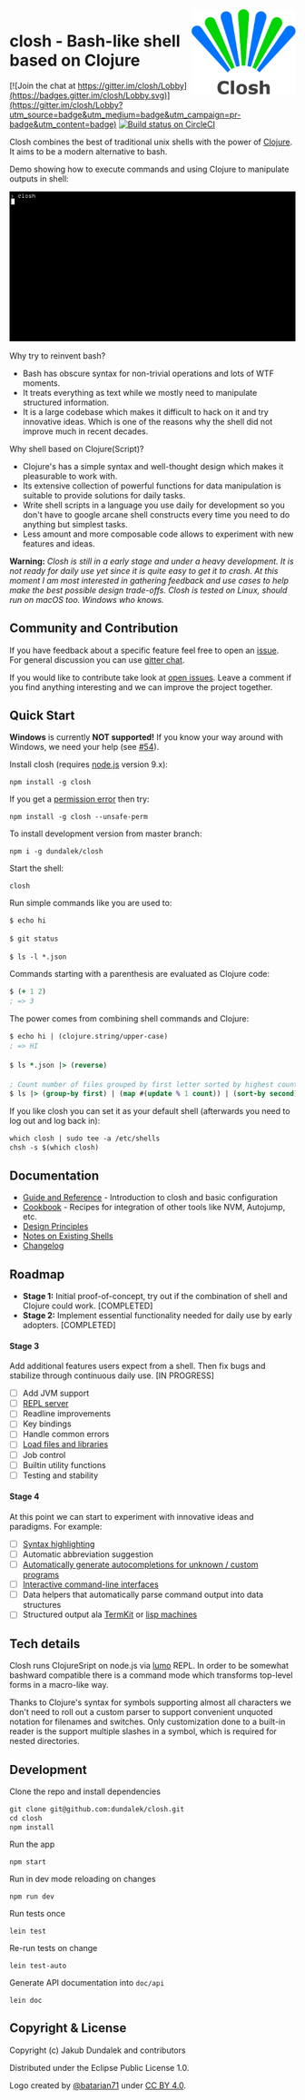 
<img src="doc/img/logo/verticalversion.png" align="right" alt="closh" height="150px" style="border: none; float: right;">

# closh - Bash-like shell based on Clojure

[![Join the chat at https://gitter.im/closh/Lobby](https://badges.gitter.im/closh/Lobby.svg)](https://gitter.im/closh/Lobby?utm_source=badge&utm_medium=badge&utm_campaign=pr-badge&utm_content=badge) [![Build status on CircleCI](https://circleci.com/gh/dundalek/closh.svg?style=shield)](https://circleci.com/gh/dundalek/closh)

Closh combines the best of traditional unix shells with the power of [Clojure](https://clojure.org/). It aims to be a modern alternative to bash.

Demo showing how to execute commands and using Clojure to manipulate outputs in shell:

![closh demo screencast](./doc/img/demo.gif)

Why try to reinvent bash?
- Bash has obscure syntax for non-trivial operations and lots of WTF moments.
- It treats everything as text while we mostly need to manipulate structured information.
- It is a large codebase which makes it difficult to hack on it and try innovative ideas. Which is one of the reasons why the shell did not improve much in recent decades.

Why shell based on Clojure(Script)?
- Clojure's has a simple syntax and well-thought design which makes it pleasurable to work with.
- Its extensive collection of powerful functions for data manipulation is suitable to provide solutions for daily tasks.
- Write shell scripts in a language you use daily for development so you don't have to google arcane shell constructs every time you need to do anything but simplest tasks.
- Less amount and more composable code allows to experiment with new features and ideas.

**Warning:** *Closh is still in a early stage and under a heavy development. It is not ready for daily use yet since it is quite easy to get it to crash. At this moment I am most interested in gathering feedback and use cases to help make the best possible design trade-offs. Closh is tested on Linux, should run on macOS too. Windows who knows.*

## Community and Contribution

If you have feedback about a specific feature feel free to open an [issue](https://github.com/dundalek/closh/issues).  
For general discussion you can use [gitter chat](https://gitter.im/closh/Lobby).  

If you would like to contribute take look at [open issues](https://github.com/dundalek/closh/issues). Leave a comment if you find anything interesting  and we can improve the project together.

## Quick Start

**Windows** is currently **NOT supported!** If you know your way around with Windows, we need your help (see [#54](https://github.com/dundalek/closh/issues/54)).

Install closh (requires [node.js](https://nodejs.org/) version 9.x):
```
npm install -g closh
```

If you get a [permission error](https://github.com/dundalek/closh/issues/85) then try:
```
npm install -g closh --unsafe-perm
```

To install development version from master branch:
```
npm i -g dundalek/closh
```

Start the shell:
```
closh
```

Run simple commands like you are used to:

```
$ echo hi

$ git status

$ ls -l *.json
```

Commands starting with a parenthesis are evaluated as Clojure code:

```clojure
$ (+ 1 2)
; => 3
```

The power comes from combining shell commands and Clojure:

```clojure
$ echo hi | (clojure.string/upper-case)
; => HI

$ ls *.json |> (reverse)

; Count number of files grouped by first letter sorted by highest count first
$ ls |> (group-by first) | (map #(update % 1 count)) | (sort-by second) | (reverse)
```

If you like closh you can set it as your default shell (afterwards you need to log out and log back in):
```
which closh | sudo tee -a /etc/shells
chsh -s $(which closh)
```

## Documentation

- [Guide and Reference](./doc/guide.md) - Introduction to closh and basic configuration
- [Cookbook](./doc/cookbook.md) - Recipes for integration of other tools like NVM, Autojump, etc.
- [Design Principles](./doc/principles.md)
- [Notes on Existing Shells](./doc/notes.md)
- [Changelog](./CHANGELOG.md)

## Roadmap

- **Stage 1:** Initial proof-of-concept, try out if the combination of shell and Clojure could work. [COMPLETED]
- **Stage 2:** Implement essential functionality needed for daily use by early adopters. [COMPLETED]

#### Stage 3

Add additional features users expect from a shell. Then fix bugs and stabilize through continuous daily use. [IN PROGRESS]

- [ ] Add JVM support
- [ ] [REPL server](https://github.com/dundalek/closh/issues/55)
- [ ] Readline improvements
- [ ] Key bindings
- [ ] Handle common errors
- [ ] [Load files and libraries](https://github.com/dundalek/closh/issues/15)
- [ ] Job control
- [ ] Builtin utility functions
- [ ] Testing and stability

#### Stage 4

At this point we can start to experiment with innovative ideas and paradigms. For example:

- [ ] [Syntax highlighting](https://github.com/dundalek/closh/issues/21)
- [ ] Automatic abbreviation suggestion
- [ ] [Automatically generate autocompletions for unknown / custom programs](https://github.com/dundalek/closh/issues/13)
- [ ] [Interactive command-line interfaces](http://dundalek.com/entropic/combining-cli-and-gui/)
- [ ] Data helpers that automatically parse command output into data structures
- [ ] Structured output ala [TermKit](https://github.com/unconed/TermKit) or [lisp machines](https://youtu.be/o4-YnLpLgtk?t=3m12s)

## Tech details

Closh runs ClojureSript on node.js via [lumo](https://github.com/anmonteiro/lumo/) REPL. In order to be somewhat bashward compatible there is a command mode which transforms top-level forms in a macro-like way.

Thanks to Clojure's syntax for symbols supporting almost all characters we don't need to roll out a custom parser to support convenient unquoted notation for filenames and switches. Only customization done to a built-in reader is the support multiple slashes in a symbol, which is required for nested directories.

## Development

Clone the repo and install dependencies

```
git clone git@github.com:dundalek/closh.git
cd closh
npm install
```

Run the app
```
npm start
```

Run in dev mode reloading on changes
```
npm run dev
```
Run tests once
```
lein test
```
Re-run tests on change
```
lein test-auto
```

Generate API documentation into `doc/api`
```
lein doc
```

## Copyright & License

Copyright (c) Jakub Dundalek and contributors

Distributed under the Eclipse Public License 1.0.

Logo created by [@batarian71](https://github.com/batarian71) under [CC BY 4.0](https://creativecommons.org/licenses/by/4.0/).
